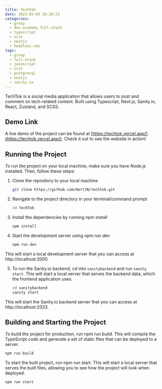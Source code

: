 ```yaml
---
title: TechTok
date: 2023-03-03 16:26:23
categories:
  - group
  - dev-academy full-stack
  - typescript
  - scss
  - nextjs
  - headless-cms
tags:
  - group
  - full-stack
  - javascript
  - scss
  - postgresql
  - nextjs
  - sanity.io
---
```

TechTok is a social media application that allows users to post and comment on tech-related content. Built using Typescript, Next.js, Sanity.io, React, Zustand, and SCSS.

## Demo Link

A live demo of the project can be found at [https://techtok.vercel.app/](https://techtok.vercel.app/). Check it out to see the website in action!

## Running the Project

To run the project on your local machine, make sure you have Node.js installed. Then, follow these steps:

1. Clone the repository to your local machine

   ```bash
   git clone https://github.com/HartJN/techtok.git
   ```

2. Navigate to the project directory in your terminal/command prompt

   ```bash
   cd TechTok
   ```

3. Install the dependencies by running npm install

   ```bash
   npm install
   ```

4. Start the development server using npm run dev

   ```bash
   npm run dev
   ```

This will start a local development server that you can access at http://localhost:3000.

5. To run the Sanity.io backend, cd into `sanitybackend` and run `sanity start`. This will start a local server that serves the backend data, which the frontend application uses.

   ```bash
   cd sanitybackend
   sanity start
   ```

This will start the Sanity.io backend server that you can access at http://localhost:3333.

## Building and Starting the Project

To build the project for production, run npm run build. This will compile the TypeScript code and generate a set of static files that can be deployed to a server.

```bash
npm run build
```

To start the built project, run npm run start. This will start a local server that serves the built files, allowing you to see how the project will look when deployed.

```bash
npm run start
```
